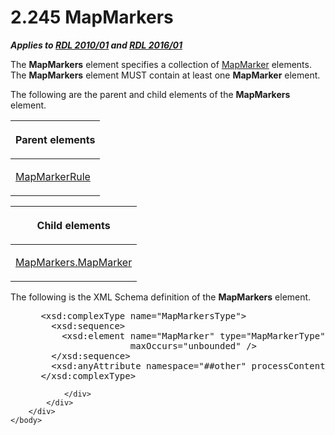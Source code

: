 <html dir="LTR" xmlns:mshelp="http://msdn.microsoft.com/mshelp" xmlns:ddue="http://ddue.schemas.microsoft.com/authoring/2003/5" xmlns:xlink="http://www.w3.org/1999/xlink" xmlns:tool="http://www.microsoft.com/tooltip">
    <head>
        <meta http-equiv="Content-Type" content="text/html; CHARSET=utf-8"></meta>
        <meta name="save" content="history"></meta>
        <title>2.245 MapMarkers</title>
        <xml>
            <mshelp:toctitle title="2.245 MapMarkers"></mshelp:toctitle>
            <mshelp:rltitle title="[MS-RDL]: MapMarkers"></mshelp:rltitle>
            <mshelp:keyword index="A" term="533d64cc-c1e9-4854-a468-a9df33e432ab"></mshelp:keyword>
            <mshelp:attr name="DCSext.ContentType" value="open specification"></mshelp:attr>
            <mshelp:attr name="AssetID" value="533d64cc-c1e9-4854-a468-a9df33e432ab"></mshelp:attr>
            <mshelp:attr name="TopicType" value="kbRef"></mshelp:attr>
            <mshelp:attr name="DCSext.Title" value="[MS-RDL]: MapMarkers" />
        </xml>
    </head>
    <body>
        <div id="header">
            <h1 class="heading">2.245 MapMarkers</h1>
        </div>
        <div id="mainSection">
            <div id="mainBody">
                <div id="allHistory" class="saveHistory"></div>
                <div id="sectionSection0" class="section" name="collapseableSection">
                    

<p><b><i>Applies to </i></b><a href="3428e690-a348-4ec7-8a6a-8efb42d2cdee.htm"><b><i>RDL 2010/01</i></b></a><b><i>
and </i></b><a href="52ce3983-2bfc-4e72-9359-42aaf5fe4509.htm"><b><i>RDL 2016/01</i></b></a></p>

<p>The <b>MapMarkers</b> element specifies a collection of <a href="78bc5913-846b-42d0-a461-274754ad7d8b.htm">MapMarker</a> elements. The <b>MapMarkers</b>
element MUST contain at least one <b>MapMarker</b> element.</p>

<p>The following are the parent and child elements of the <b>MapMarkers</b>
element.</p>

<table>
 <thead>
  <tr>
   <th>
   <p>Parent elements</p>
   </th>
  </tr>
 </thead>
 <tr>
  <td>
  <p><a href="b7f81f81-be65-4bc2-8571-213ed55f2a92.htm">MapMarkerRule</a></p>
  </td>
 </tr>
</table>

<p> </p>

<table>
 <thead>
  <tr>
   <th>
   <p>Child elements</p>
   </th>
  </tr>
 </thead>
 <tr>
  <td>
  <p><a href="86ce8dca-a479-4f6d-b0c2-a1989fb5c269.htm">MapMarkers.MapMarker</a></p>
  </td>
 </tr>
</table>

<p>The following is the XML Schema definition of the <b>MapMarkers</b>
element.</p>

<dl>
<dd>
<div><pre> &lt;xsd:complexType name=&quot;MapMarkersType&quot;&gt;
   &lt;xsd:sequence&gt;
     &lt;xsd:element name=&quot;MapMarker&quot; type=&quot;MapMarkerType&quot; minOccurs=&quot;1&quot; 
                  maxOccurs=&quot;unbounded&quot; /&gt;
   &lt;/xsd:sequence&gt;
   &lt;xsd:anyAttribute namespace=&quot;##other&quot; processContents=&quot;lax&quot; /&gt;
 &lt;/xsd:complexType&gt;
</pre></div>
</dd></dl>


                </div>
            </div>
        </div>
    </body>
</html>